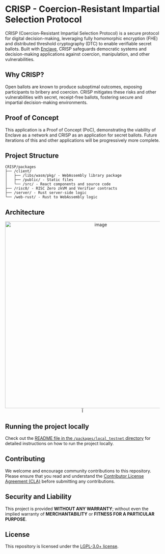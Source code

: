 # CRISP - Coercion-Resistant Impartial Selection Protocol

CRISP (Coercion-Resistant Impartial Selection Protocol) is a secure protocol for digital decision-making, leveraging fully homomorphic encryption (FHE) and distributed threshold cryptography (DTC) to enable verifiable secret ballots. Built with [Enclave](https://www.enclave.gg/), CRISP safeguards democratic systems and decision-making applications against coercion, manipulation, and other vulnerabilities.

## Why CRISP?

Open ballots are known to produce suboptimal outcomes, exposing participants to bribery and coercion. CRISP mitigates these risks and other vulnerabilities with secret, receipt-free ballots, fostering secure and impartial decision-making environments.

## Proof of Concept

This application is a Proof of Concept (PoC), demonstrating the viability of Enclave as a network and CRISP as an application for secret ballots. Future iterations of this and other applications will be progressively more complete.

## Project Structure

```
CRISP/packages
├── /client/
│   ├── /libs/wasm/pkg/ - WebAssembly library package
│   ├── /public/ - Static files
│   └── /src/ - React components and source code
├── /risc0/ - RISC Zero zkVM and Verifier contracts
├── /server/ - Rust server-side logic
└── /web-rust/ - Rust to WebAssembly logic
```

## Architecture
<p align="center">
<img width="607" alt="image" src="https://github.com/gnosisguild/CRISP/assets/19823989/c8881fe2-1e66-4d99-9347-24e4edc91516">Ï
</p>

## Running the project locally

Check out the [README file in the `/packages/local_testnet` directory](packages/local_testnet/Readme.md) for detailed instructions on how to run the project locally.

## Contributing

We welcome and encourage community contributions to this repository. Please ensure that you read and understand the [Contributor License Agreement (CLA)](https://github.com/gnosisguild/CLA) before submitting any contributions.

## Security and Liability

This project is provided **WITHOUT ANY WARRANTY**; without even the implied warranty of **MERCHANTABILITY** or **FITNESS FOR A PARTICULAR PURPOSE**.

## License

This repository is licensed under the [LGPL-3.0+ license](LICENSE).
